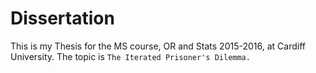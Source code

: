 # Dissertation

This is my Thesis for the MS course, OR and Stats 2015-2016, at Cardiff University. 
The topic is `The Iterated Prisoner's Dilemma.` 
 

